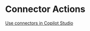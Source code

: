 # Connector Actions

[Use connectors in Copilot Studio](https://learn.microsoft.com/en-us/microsoft-copilot-studio/advanced-connectors)
